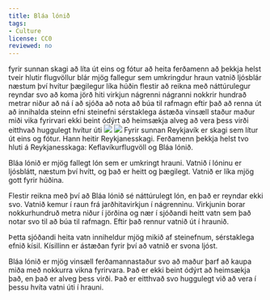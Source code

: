 ```yaml
---
title: Bláa lónið
tags:
- Culture
license: CC0
reviewed: no
---
```

<vocabulary>
fyrir sunnan
skagi
að líta út
eins og
fótur
að heita
ferðamenn
að þekkja
helst
tveir
hlutir
flugvöllur
blár
mjög
fallegur
sem
umkringdur
hraun
vatnið
ljósblár
næstum því
hvítur
þægilegur
líka
húðin
flestir
að reikna með
náttúrulegur
reyndar
svo
að koma
jörð
hiti
virkjun
nágrenni
nágranni
nokkrir
hundrað
metrar
niður
að ná í
að sjóða
að nota
að búa til
rafmagn
eftir það
að renna
út
að innihalda
steinn
efni
steinefni
sérstaklega
ástæða
vinsæll
staður
maður
miði
vika
fyrirvari
ekki beint
ódýrt
að heimsækja
alveg
að vera þess virði
eitthvað
huggulegt
hvítur
úti
</vocabulary>

<Image src="Bláa lónið.jpg" position="right"/>
<Image src="Suðurnes.png" position="right" caption="Reykjanesskagi"/>
<level level="a2"/>
<Book audio="Bláa lónið.mp3">
Fyrir sunnan Reykjavík er skagi sem lítur út eins og fótur. Hann heitir Reykjanesskagi. Ferðamenn þekkja helst tvo hluti á Reykjanesskaga: Keflavíkurflugvöll og Bláa lónið.

Bláa lónið er mjög fallegt lón sem er umkringt hrauni. Vatnið í lóninu er ljósblátt, næstum því hvítt, og það er heitt og þægilegt. Vatnið er líka mjög gott fyrir húðina.

Flestir reikna með því að Bláa lónið sé náttúrulegt lón, en það er reyndar ekki svo. Vatnið kemur í raun frá jarðhitavirkjun í nágrenninu. Virkjunin borar nokkurhundruð metra niður í jörðina og nær í sjóðandi heitt vatn sem það notar svo til að búa til rafmagn. Eftir það rennur vatnið út í hraunið.

Þetta sjóðandi heita vatn inniheldur mjög mikið af steinefnum, sérstaklega efnið kísil. Kísillinn er ástæðan fyrir því að vatnið er svona ljóst.

Bláa lónið er mjög vinsæll ferðamannastaður svo að maður þarf að kaupa miða með nokkurra vikna fyrirvara. Það er ekki beint ódýrt að heimsækja það, en það er alveg þess virði. Það er eitthvað svo huggulegt við að vera í þessu hvíta vatni úti í hrauni.
</Book>
